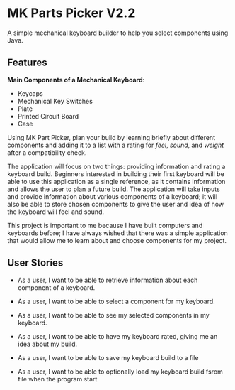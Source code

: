 # MK Parts Picker V2.2
A simple mechanical keyboard builder to help you select components using Java.
## Features
**Main Components of a Mechanical Keyboard**:
- Keycaps
- Mechanical Key Switches
- Plate
- Printed Circuit Board
- Case

Using MK Part Picker, plan your build by learning briefly about different components and adding it to a list 
with a rating for *feel*, *sound*, and *weight* after a compatibility check.

The application will focus on two things: providing information and rating a keyboard build. Beginners interested 
in building their first keyboard will be able to use this application as a single reference, as it contains information
and allows the user to plan a future build. The application will take inputs and provide information about various 
components of a keyboard; it will also be able to store chosen components to give the user and idea of how the keyboard
will feel and sound. 

This project is important to me because I have built computers and keyboards before; I have always wished that there 
was a simple application that would allow me to learn about and choose components for my project. 

## User Stories
- As a user, I want to be able to retrieve information about each component of a keyboard.

- As a user, I want to be able to select a component for my keyboard.

- As a user, I want to be able to see my selected components in my keyboard.

- As a user, I want to be able to have my keyboard rated, giving me an idea about my build.

- As a user, I want to be able to save my keyboard build to a file

- As a user, I want to be able to optionally load my keyboard build fsrom file when the program start